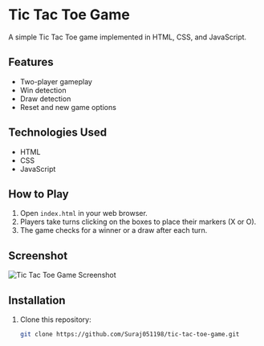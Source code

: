 # Tic Tac Toe Game

A simple Tic Tac Toe game implemented in HTML, CSS, and JavaScript.

## Features
- Two-player gameplay
- Win detection
- Draw detection
- Reset and new game options

## Technologies Used
- HTML
- CSS
- JavaScript

## How to Play
1. Open `index.html` in your web browser.
2. Players take turns clicking on the boxes to place their markers (X or O).
3. The game checks for a winner or a draw after each turn.

## Screenshot
![Tic Tac Toe Game Screenshot](images/screenshot.png)

## Installation
1. Clone this repository:
   ```bash
   git clone https://github.com/Suraj051198/tic-tac-toe-game.git
